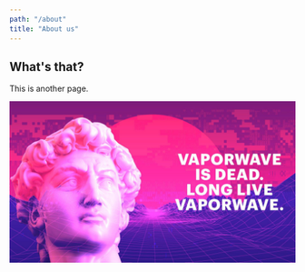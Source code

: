 ```yaml
---
path: "/about"
title: "About us"
---
```


## What's that?

This is another page.

![a e s t h e t i c](./images/vaporwave.jpg)
